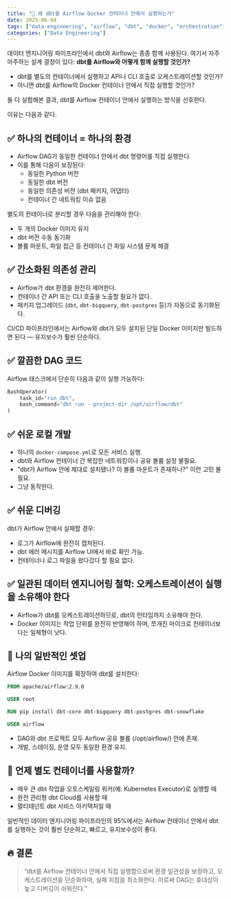 ```yaml
---
title: "🧚 왜 dbt를 Airflow Docker 컨테이너 안에서 실행하는가"
date: 2025-06-04
tags: ["data-engineering", "airflow", "dbt", "docker", "orchestration"]
categories: ["Data Engineering"]
---
```


데이터 엔지니어링 파이프라인에서 dbt와 Airflow는 종종 함께 사용된다. 여기서 자주 마주하는 설계 결정이 있다: **dbt를 Airflow와 어떻게 함께 실행할 것인가?**

- dbt를 별도의 컨테이너에서 실행하고 API나 CLI 호출로 오케스트레이션할 것인가?
- 아니면 dbt를 Airflow의 Docker 컨테이너 안에서 직접 실행할 것인가?

둘 다 실험해본 결과, dbt를 Airflow 컨테이너 안에서 실행하는 방식을 선호한다.  

이유는 다음과 같다.

## ✅ 하나의 컨테이너 = 하나의 환경

- Airflow DAG가 동일한 컨테이너 안에서 dbt 명령어를 직접 실행한다.
- 이를 통해 다음이 보장된다:
  - 동일한 Python 버전
  - 동일한 dbt 버전
  - 동일한 의존성 버전 (dbt 패키지, 어댑터)
  - 컨테이너 간 네트워킹 이슈 없음

별도의 컨테이너로 분리할 경우 다음을 관리해야 한다:

- 두 개의 Docker 이미지 유지
- dbt 버전 수동 동기화
- 볼륨 마운트, 파일 접근 등 컨테이너 간 파일 시스템 문제 해결


## ✅ 간소화된 의존성 관리

- Airflow가 dbt 환경을 완전히 제어한다.
- 컨테이너 간 API 또는 CLI 호출을 노출할 필요가 없다.
- 패키지 업그레이드 (`dbt`, `dbt-bigquery`, `dbt-postgres` 등)가 자동으로 동기화된다.

CI/CD 파이프라인에서는 Airflow와 dbt가 모두 설치된 단일 Docker 이미지만 빌드하면 된다 — 유지보수가 훨씬 단순하다.


## ✅ 깔끔한 DAG 코드

Airflow 태스크에서 단순히 다음과 같이 실행 가능하다:

```python
BashOperator(
    task_id="run_dbt",
    bash_command="dbt run --project-dir /opt/airflow/dbt"
)
```

## ✅ 쉬운 로컬 개발

- 하나의 `docker-compose.yml`로 모든 서비스 실행.
- dbt와 Airflow 컨테이너 간 복잡한 네트워킹이나 공유 볼륨 설정 불필요.
- "dbt가 Airflow 안에 제대로 설치됐나? 이 볼륨 마운트가 존재하나?" 이런 고민 불필요.
- 그냥 동작한다.

## ✅ 쉬운 디버깅

dbt가 Airflow 안에서 실패할 경우:

- 로그가 Airflow에 완전히 캡처된다.
- dbt 에러 메시지를 Airflow UI에서 바로 확인 가능.
- 컨테이너나 로그 파일을 왔다갔다 할 필요 없다.

## ✅ 일관된 데이터 엔지니어링 철학: 오케스트레이션이 실행을 소유해야 한다

- Airflow가 dbt를 오케스트레이션하므로, dbt의 런타임까지 소유해야 한다.
- Docker 이미지는 작업 단위를 완전히 반영해야 하며, 쪼개진 마이크로 컨테이너보다는 일체형이 낫다.

## 🔧 나의 일반적인 셋업

Airflow Docker 이미지를 확장하여 dbt를 설치한다:
```dockerfile
FROM apache/airflow:2.9.0

USER root

RUN pip install dbt-core dbt-bigquery dbt-postgres dbt-snowflake

USER airflow
```
- DAG와 dbt 프로젝트 모두 Airflow 공유 볼륨 (/opt/airflow/) 안에 존재.
- 개발, 스테이징, 운영 모두 동일한 환경 유지.

## 🚀 언제 별도 컨테이너를 사용할까?

- 매우 큰 dbt 작업을 오토스케일링 워커(예: Kubernetes Executor)로 실행할 때
- 완전 관리형 dbt Cloud를 사용할 때
- 멀티테넌트 dbt 서비스 아키텍처일 때

일반적인 데이터 엔지니어링 파이프라인의 95%에서는 Airflow 컨테이너 안에서 dbt를 실행하는 것이 훨씬 단순하고, 빠르고, 유지보수성이 좋다.

## 🔥 결론

> “dbt를 Airflow 컨테이너 안에서 직접 실행함으로써 환경 일관성을 보장하고, 오케스트레이션을 단순화하며, 실패 지점을 최소화한다. 이로써 DAG는 휴대성이 높고 디버깅이 쉬워진다.”


